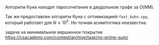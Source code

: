 Алгоритм Куна находит паросочетание в двудольном графе за $O(NM)$.

Так же предоставлен алгоритм Куна с оптимизацией `fast_kuhn.cpp`, который работает для $N\le10^5$. Но точная асимптотика неизвестна.

задача на минимальное вершинное покрытие https://csacademy.com/contest/archive/task/no-prime-sum/
